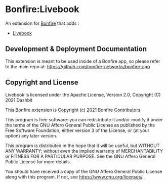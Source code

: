 # Bonfire:Livebook

An extension for [Bonfire](https://bonfire.cafe/) that adds :

- [Livebook](https://github.com/elixir-nx/livebook) 

## Development & Deployment Documentation

This extension is meant to be used inside of a Bonfire app, so please refer to the main repo at: https://github.com/bonfire-networks/bonfire-app

## Copyright and License

Livebook is licensed under the Apache License, Version 2.0, Copyright (C) 2021 Dashbit

This Bonfire extension is Copyright (c) 2021 Bonfire Contributors

This program is free software: you can redistribute it and/or modify
it under the terms of the GNU Affero General Public License as
published by the Free Software Foundation, either version 3 of the
License, or (at your option) any later version.

This program is distributed in the hope that it will be useful, but
WITHOUT ANY WARRANTY; without even the implied warranty of
MERCHANTABILITY or FITNESS FOR A PARTICULAR PURPOSE.  See the GNU
Affero General Public License for more details.

You should have received a copy of the GNU Affero General Public
License along with this program.  If not, see <https://www.gnu.org/licenses/>.
